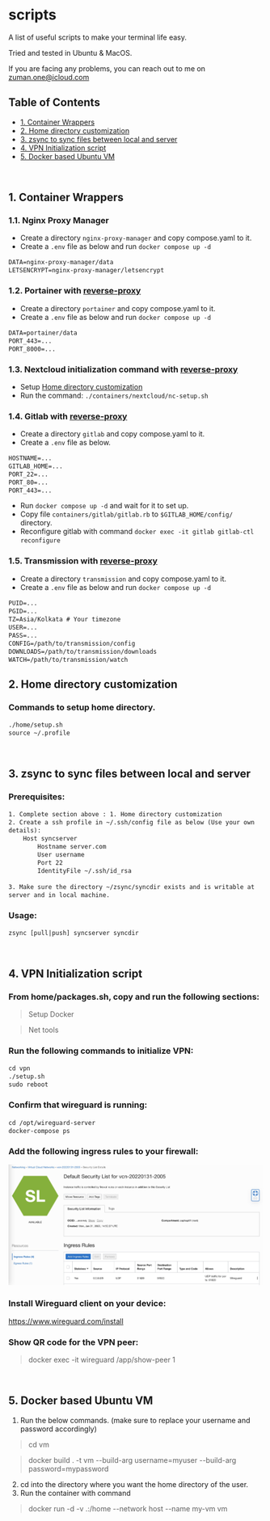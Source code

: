 # scripts

A list of useful scripts to make your terminal life easy.

Tried and tested in Ubuntu & MacOS.

If you are facing any problems, you can reach out to me on zuman.one@icloud.com

## Table of Contents
- [1. Container Wrappers](#1-container-wrappers)
- [2. Home directory customization](#2-home-directory-customization)
- [3. zsync to sync files between local and server](#3-zsync-to-sync-files-between-local-and-server)
- [4. VPN Initialization script](#4-vpn-initialization-script)
- [5. Docker based Ubuntu VM](#5-docker-based-ubuntu-vm)

<br>

## 1. Container Wrappers

### 1.1. Nginx Proxy Manager
* Create a directory `nginx-proxy-manager` and copy compose.yaml to it.
* Create a `.env` file as below and run `docker compose up -d`
```
DATA=nginx-proxy-manager/data
LETSENCRYPT=nginx-proxy-manager/letsencrypt
```

### 1.2. Portainer with [reverse-proxy](https://github.com/zuman/common-proxy)
* Create a directory `portainer` and copy compose.yaml to it.
* Create a `.env` file as below and run `docker compose up -d`
```
DATA=portainer/data
PORT_443=...
PORT_8000=...
```

### 1.3. Nextcloud initialization command with [reverse-proxy](https://github.com/zuman/common-proxy)

* Setup  [Home directory customization](#1-home-directory-customization)
* Run the command: `./containers/nextcloud/nc-setup.sh`

### 1.4. Gitlab with [reverse-proxy](https://github.com/zuman/common-proxy)

* Create a directory `gitlab` and copy compose.yaml to it.
* Create a `.env` file as below.
```
HOSTNAME=...
GITLAB_HOME=...
PORT_22=...
PORT_80=...
PORT_443=...
```
* Run `docker compose up -d` and wait for it to set up.
* Copy file `containers/gitlab/gitlab.rb` to `$GITLAB_HOME/config/` directory.
* Reconfigure gitlab with command `docker exec -it gitlab gitlab-ctl reconfigure`


### 1.5. Transmission with [reverse-proxy](https://github.com/zuman/common-proxy)
* Create a directory `transmission` and copy compose.yaml to it.
* Create a `.env` file as below and run `docker compose up -d`
```
PUID=...
PGID=...
TZ=Asia/Kolkata # Your timezone
USER=...
PASS=...
CONFIG=/path/to/transmission/config
DOWNLOADS=/path/to/transmission/downloads
WATCH=/path/to/transmission/watch
```

## 2. Home directory customization

### Commands to setup home directory.
```
./home/setup.sh
source ~/.profile
```

<br>

## 3. zsync to sync files between local and server

### Prerequisites:
    1. Complete section above : 1. Home directory customization
    2. Create a ssh profile in ~/.ssh/config file as below (Use your own details):
        Host syncserver
            Hostname server.com
            User username
            Port 22
            IdentityFile ~/.ssh/id_rsa
    
    3. Make sure the directory ~/zsync/syncdir exists and is writable at server and in local machine.


### Usage:
```
zsync [pull|push] syncserver syncdir
```

<br>

## 4. VPN Initialization script

### From home/packages.sh, copy and run the following sections:
> Setup Docker

> Net tools

### Run the following commands to initialize VPN:
```
cd vpn
./setup.sh
sudo reboot
```
### Confirm that wireguard is running:
```
cd /opt/wireguard-server
docker-compose ps
```
### Add the following ingress rules to your firewall:
![Ingress rule](images/ingress.jpg)

### Install Wireguard client on your device:
https://www.wireguard.com/install

### Show QR code for the VPN peer:
>docker exec -it wireguard /app/show-peer 1

<br>

## 5. Docker based Ubuntu VM

1. Run the below commands. (make sure to replace your username and password accordingly)

>cd vm
 
>docker build . -t vm --build-arg username=myuser --build-arg password=mypassword

2. cd into the directory where you want the home directory of the user.
2. Run the container with command
>docker run -d -v .:/home --network host --name my-vm vm

<br>
